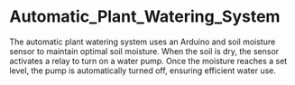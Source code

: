 # Automatic_Plant_Watering_System
The automatic plant watering system uses an Arduino and soil moisture sensor to maintain optimal soil moisture. When the soil is dry, the sensor activates a relay to turn on a water pump. Once the moisture reaches a set level, the pump is automatically turned off, ensuring efficient water use. 

